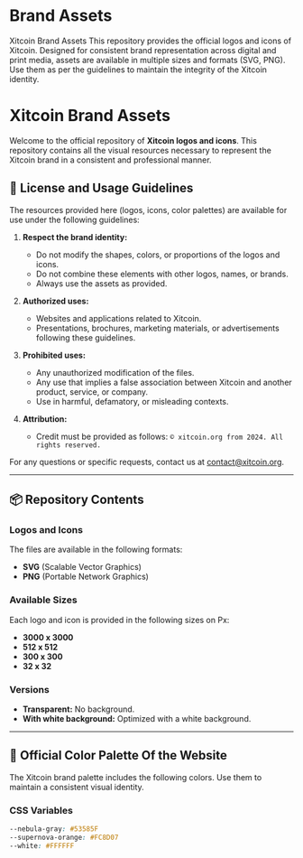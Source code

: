 # Brand Assets
Xitcoin Brand Assets This repository provides the official logos and icons of Xitcoin. Designed for consistent brand representation across digital and print media, assets are available in multiple sizes and formats (SVG, PNG). Use them as per the guidelines to maintain the integrity of the Xitcoin identity.



# Xitcoin Brand Assets

Welcome to the official repository of **Xitcoin logos and icons**. This repository contains all the visual resources necessary to represent the Xitcoin brand in a consistent and professional manner.

## 📄 License and Usage Guidelines

The resources provided here (logos, icons, color palettes) are available for use under the following guidelines:

1. **Respect the brand identity:**
   - Do not modify the shapes, colors, or proportions of the logos and icons.
   - Do not combine these elements with other logos, names, or brands.
   - Always use the assets as provided.

2. **Authorized uses:**
   - Websites and applications related to Xitcoin.
   - Presentations, brochures, marketing materials, or advertisements following these guidelines.

3. **Prohibited uses:**
   - Any unauthorized modification of the files.
   - Any use that implies a false association between Xitcoin and another product, service, or company.
   - Use in harmful, defamatory, or misleading contexts.

4. **Attribution:**
   - Credit must be provided as follows: `© xitcoin.org from 2024. All rights reserved.`

For any questions or specific requests, contact us at [contact@xitcoin.org](mailto:contact@xitcoin.org).

---

## 📦 Repository Contents

### **Logos and Icons**
The files are available in the following formats:
- **SVG** (Scalable Vector Graphics)
- **PNG** (Portable Network Graphics)

### **Available Sizes**
Each logo and icon is provided in the following sizes on Px:
- **3000 x 3000**
- **512 x 512**
- **300 x 300**
- **32 x 32**

### **Versions**
- **Transparent:** No background.
- **With white background:** Optimized with a white background.

---

## 🎨 Official Color Palette Of the Website

The Xitcoin brand palette includes the following colors. Use them to maintain a consistent visual identity.

### **CSS Variables**
```css
--nebula-gray: #53585F
--supernova-orange: #FC8D07
--white: #FFFFFF

